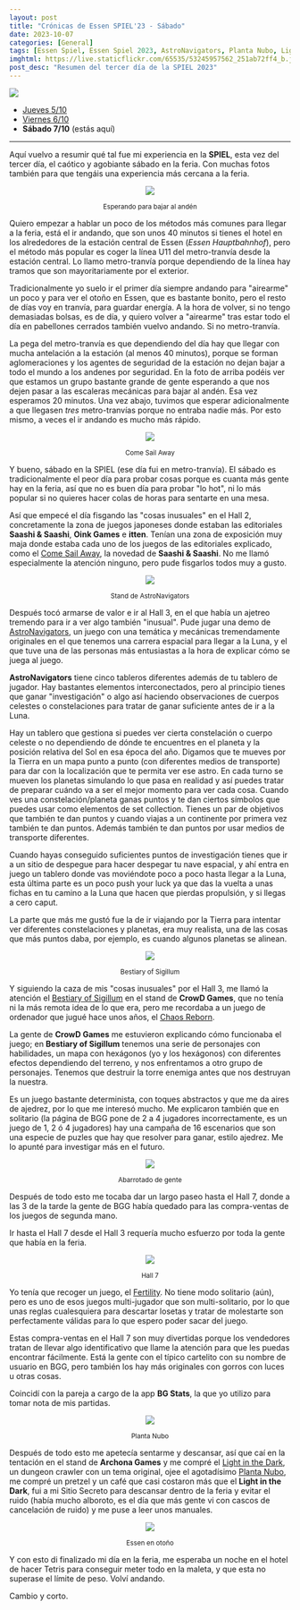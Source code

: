 ```yaml
---
layout: post
title: "Crónicas de Essen SPIEL'23 - Sábado"
date: 2023-10-07
categories: [General]
tags: [Essen Spiel, Essen Spiel 2023, AstroNavigators, Planta Nubo, Light in the Dark, Bestiary of Sigillum]
imghtml: https://live.staticflickr.com/65535/53245957562_251ab72ff4_b.jpg
post_desc: "Resumen del tercer día de la SPIEL 2023" 
---
```


![](https://live.staticflickr.com/65535/53245957562_251ab72ff4_b.jpg)

* [Jueves 5/10]({{site.baseurl}}/2023/10/05/cronicas-essen-spiel-2023-jueves/)
* [Viernes 6/10]({{site.baseurl}}/2023/10/06/cronicas-essen-spiel-2023-viernes/)
* **Sábado 7/10** (estás aquí)

<hr>

Aquí vuelvo a resumir qué tal fue mi experiencia en la **SPIEL**, esta vez del
tercer día, el caótico y agobiante sábado en la feria. Con muchas fotos también
para que tengáis una experiencia más cercana a la feria.

<p align="center"><img src="https://live.staticflickr.com/65535/53247129103_d73ed25849_b.jpg"></p>
<p align="center"><small>Esperando para bajar al andén</small></p>

Quiero empezar a hablar un poco de los métodos más comunes para llegar a la
feria, está el ir andando, que son unos 40 minutos si tienes el hotel en los
alrededores de la estación central de Essen (*Essen Hauptbahnhof*), pero el
método más popular es coger la línea U11 del metro-tranvía desde la estación
central. Lo llamo metro-tranvía porque dependiendo de la línea hay tramos que
son mayoritariamente por el exterior.

Tradicionalmente yo suelo ir el primer día siempre andando para "airearme" un
poco y para ver el otoño en Essen, que es bastante bonito, pero el resto de
días voy en tranvía, para guardar energía. A la hora de volver, si no tengo
demasiadas bolsas, es de día, y quiero volver a "airearme" tras estar todo el
día en pabellones cerrados también vuelvo andando. Si no metro-tranvía.

La pega del metro-tranvía es que dependiendo del día hay que llegar con mucha
antelación a la estación (al menos 40 minutos), porque se forman aglomeraciones
y los agentes de seguridad de la estación no dejan bajar a todo el mundo a los
andenes por seguridad. En la foto de arriba podéis ver que estamos un grupo
bastante grande de gente esperando a que nos dejen pasar a las escaleras
mecánicas para bajar al andén. Esa vez esperamos 20 minutos. Una vez abajo,
tuvimos que esperar adicionalmente a que llegasen *tres* metro-tranvías porque
no entraba nadie más. Por esto mismo, a veces el ir andando es mucho más
rápido.

<p align="center"><img src="https://live.staticflickr.com/65535/53245957547_4ba7c54921_b.jpg"></p>
<p align="center"><small>Come Sail Away</small></p>

Y bueno, sábado en la SPIEL (ese día fui en metro-tranvía). El sábado es
tradicionalmente el peor día para probar cosas porque es cuanta más gente hay
en la feria, así que no es buen día para probar "lo hot", ni lo más popular si
no quieres hacer colas de horas para sentarte en una mesa.

Así que empecé el día fisgando las "cosas inusuales" en el Hall 2,
concretamente la zona de juegos japoneses donde estaban las editoriales
**Saashi & Saashi**, **Oink Games** e **itten**. Tenían una zona de exposición
muy maja donde estaba cada uno de los juegos de las editoriales explicado, como
el [Come Sail Away](https://boardgamegeek.com/boardgame/386405/come-sail-away),
la novedad de **Saashi & Saashi**. No me llamó especialmente la atención
ninguno, pero pude fisgarlos todos muy a gusto.

<p align="center"><img src="https://live.staticflickr.com/65535/53246830976_3895f1d50b_b.jpg"></p>
<p align="center"><small>Stand de AstroNavigators</small></p>

Después tocó armarse de valor e ir al Hall 3, en el que había un ajetreo
tremendo para ir a ver algo también "inusual". Pude jugar una demo de
[AstroNavigators](https://boardgamegeek.com/boardgame/305949/astronavigators),
un juego con una temática y mecánicas tremendamente originales en el que tenemos
una carrera espacial para llegar a la Luna, y el que tuve una de las personas
más entusiastas a la hora de explicar cómo se juega al juego. 

**AstroNavigators** tiene cinco tableros diferentes además de tu tablero de
jugador. Hay bastantes elementos interconectados, pero al principio tienes que
ganar "investigación" o algo así haciendo observaciones de cuerpos
celestes o constelaciones para tratar de ganar suficiente antes de ir a la
Luna.

Hay un tablero que gestiona si puedes ver cierta constelación o cuerpo celeste
o no dependiendo de dónde te encuentres en el planeta y la posición relativa
del Sol en esa época del año. Digamos que te mueves por la Tierra en un mapa
punto a punto (con diferentes medios de transporte) para dar con
la localización que te permita ver ese astro. En cada turno se mueven los
planetas simulando lo que pasa en realidad y así puedes tratar de preparar
cuándo va a ser el mejor momento para ver cada cosa. Cuando ves una
constelación/planeta ganas puntos y te dan ciertos símbolos que puedes usar
como elementos de set collection. Tienes un par de objetivos que también te dan
puntos y cuando viajas a un continente por primera vez también te dan
puntos. Además también te dan puntos por usar medios de transporte diferentes.

Cuando hayas conseguido suficientes puntos de investigación tienes que ir a un
sitio de despegue para hacer despegar tu nave espacial, y ahí entra en juego
un tablero donde vas moviéndote poco a poco hasta llegar a la Luna, esta última
parte es un poco push your luck ya que das la vuelta a unas fichas en tu camino
a la Luna que hacen que pierdas propulsión, y si llegas a cero caput.

La parte que más me gustó fue la de ir viajando por la Tierra para intentar ver
diferentes constelaciones y planetas, era muy realista, una de las cosas que
más puntos daba, por ejemplo, es cuando algunos planetas se alinean.

<p align="center"><img src="https://live.staticflickr.com/65535/53247328530_fca424b6ab_b.jpg"></p>
<p align="center"><small>Bestiary of Sigillum</small></p>

Y siguiendo la caza de mis "cosas inusuales" por el Hall 3, me llamó la
atención el [Bestiary of
Sigillum](https://boardgamegeek.com/boardgame/366577/bestiary-sigillum-collectors-edition)
en el stand de **CrowD Games**, que no tenía ni la más remota idea de lo que
era, pero me recordaba a un juego de ordenador que jugué hace unos años, el
[Chaos Reborn](https://store.steampowered.com/app/319050/Chaos_Reborn/). 

La gente de **CrowD Games** me estuvieron explicando cómo funcionaba el juego;
en **Bestiary of Sigillum** tenemos una serie de personajes con habilidades, un
mapa con hexágonos (yo y los hexágonos) con diferentes efectos dependiendo del
terreno, y nos enfrentamos a otro grupo de personajes. Tenemos que destruir la
torre enemiga antes que nos destruyan la nuestra.

Es un juego bastante determinista, con toques abstractos y que me da aires de
ajedrez, por lo que me interesó mucho. Me explicaron también que en solitario
(la página de BGG pone de 2 a 4 jugadores incorrectamente, es un juego de 1, 2
ó 4 jugadores) hay una campaña de 16 escenarios que son una especie de puzles
que hay que resolver para ganar, estilo ajedrez. Me lo apunté para investigar
más en el futuro.


<p align="center"><img src="https://live.staticflickr.com/65535/53245957417_440b67c9b7_b.jpg"></p>
<p align="center"><small>Abarrotado de gente</small></p>

Después de todo esto me tocaba dar un largo paseo hasta el Hall 7, donde a las
3 de la tarde la gente de BGG había quedado para las compra-ventas de los
juegos de segunda mano. 

Ir hasta el Hall 7 desde el Hall 3 requería mucho esfuerzo por toda la gente
que había en la feria.

<p align="center"><img src="https://live.staticflickr.com/65535/53247129008_7bf4dca36a_b.jpg"></p>
<p align="center"><small>Hall 7</small></p>

Yo tenía que recoger un juego, el
[Fertility](https://boardgamegeek.com/boardgame/256320/fertility). No tiene
modo solitario (aún), pero es uno de esos juegos multi-jugador que son
multi-solitario, por lo que unas reglas cualesquiera para descartar losetas y
tratar de molestarte son perfectamente válidas para lo que espero poder sacar
del juego.

Estas compra-ventas en el Hall 7 son muy divertidas porque los vendedores
tratan de llevar algo identificativo que llame la atención para que les puedas
encontrar fácilmente. Está la gente con el típico cartelito con su nombre de
usuario en BGG, pero también los hay más originales con gorros con luces u
otras cosas.

Coincidí con la pareja a cargo de la app **BG Stats**, la que yo utilizo para
tomar nota de mis partidas.

<p align="center"><img src="https://live.staticflickr.com/65535/53247190514_146e2e58c1_b.jpg"></p>
<p align="center"><small>Planta Nubo</small></p>

Después de todo esto me apetecía sentarme y descansar, así que caí en la
tentación en el stand de **Archona Games** y me compré el [Light in the
Dark](https://boardgamegeek.com/boardgame/395581/light-dark), un dungeon
crawler con un tema original, ojee el
agotadísimo [Planta
Nubo](https://boardgamegeek.com/boardgame/388339/planta-nubo), me compré un
pretzel y un café que casi costaron más que el **Light in the Dark**, fui a mi
Sitio Secreto para descansar dentro de la feria y evitar el ruido (había mucho
alboroto, es el día que más gente vi con cascos de cancelación de ruido) y me
puse a leer unos manuales.

<p align="center"><img src="https://live.staticflickr.com/65535/53246830816_caeac4d590_b.jpg"></p>
<p align="center"><small>Essen en otoño</small></p>

Y con esto di finalizado mi día en la feria, me esperaba un noche en el hotel
de hacer Tetris para conseguir meter todo en la maleta, y que esta no superase
el límite de peso. Volví andando.

Cambio y corto.

<br>

